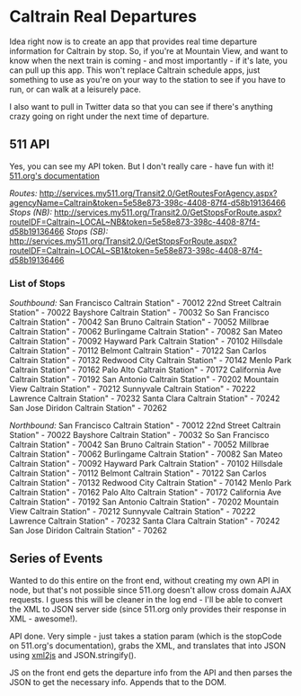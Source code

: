 # Caltrain Real Departures

Idea right now is to create an app that provides real time departure information for Caltrain by stop. So, if you're at Mountain View, and want to know when the next train is coming - and most importantly - if it's late, you can pull up this app. This won't replace Caltrain schedule apps, just something to use as you're on your way to the station to see if you have to run, or can walk at a leisurely pace.

I also want to pull in Twitter data so that you can see if there's anything crazy going on right under the next time of departure.

## 511 API

Yes, you can see my API token. But I don't really care - have fun with it! [511.org's documentation](http://511.org/docs/RTT%20API%20V2.0%20Reference.pdf)

*Routes:* http://services.my511.org/Transit2.0/GetRoutesForAgency.aspx?agencyName=Caltrain&token=5e58e873-398c-4408-87f4-d58b19136466
*Stops (NB):* http://services.my511.org/Transit2.0/GetStopsForRoute.aspx?routeIDF=Caltrain~LOCAL~NB&token=5e58e873-398c-4408-87f4-d58b19136466
*Stops (SB):* http://services.my511.org/Transit2.0/GetStopsForRoute.aspx?routeIDF=Caltrain~LOCAL~SB1&token=5e58e873-398c-4408-87f4-d58b19136466

### List of Stops

*Southbound:*
San Francisco Caltrain Station" - 70012
22nd Street Caltrain Station" - 70022
Bayshore Caltrain Station" - 70032
So San Francisco Caltrain Station" - 70042
San Bruno Caltrain Station" - 70052
Millbrae Caltrain Station" - 70062
Burlingame Caltrain Station" - 70082
San Mateo Caltrain Station" - 70092
Hayward Park Caltrain Station" - 70102
Hillsdale Caltrain Station" - 70112
Belmont Caltrain Station" - 70122
San Carlos Caltrain Station" - 70132
Redwood City Caltrain Station" - 70142
Menlo Park Caltrain Station" - 70162
Palo Alto Caltrain Station" - 70172
California Ave Caltrain Station" - 70192
San Antonio Caltrain Station" - 70202
Mountain View Caltrain Station" - 70212
Sunnyvale Caltrain Station" - 70222
Lawrence Caltrain Station" - 70232
Santa Clara Caltrain Station" - 70242
San Jose Diridon Caltrain Station" - 70262

*Northbound:*
San Francisco Caltrain Station" - 70012
22nd Street Caltrain Station" - 70022
Bayshore Caltrain Station" - 70032
So San Francisco Caltrain Station" - 70042
San Bruno Caltrain Station" - 70052
Millbrae Caltrain Station" - 70062
Burlingame Caltrain Station" - 70082
San Mateo Caltrain Station" - 70092
Hayward Park Caltrain Station" - 70102
Hillsdale Caltrain Station" - 70112
Belmont Caltrain Station" - 70122
San Carlos Caltrain Station" - 70132
Redwood City Caltrain Station" - 70142
Menlo Park Caltrain Station" - 70162
Palo Alto Caltrain Station" - 70172
California Ave Caltrain Station" - 70192
San Antonio Caltrain Station" - 70202
Mountain View Caltrain Station" - 70212
Sunnyvale Caltrain Station" - 70222
Lawrence Caltrain Station" - 70232
Santa Clara Caltrain Station" - 70242
San Jose Diridon Caltrain Station" - 70262


## Series of Events

Wanted to do this entire on the front end, without creating my own API in node, but that's not possible since 511.org doesn't allow cross domain AJAX requests. I guess this will be cleaner in the log end - I'll be able to convert the XML to JSON server side (since 511.org only provides their response in XML - awesome!).

API done. Very simple - just takes a station param (which is the stopCode on 511.org's documentation), grabs the XML, and translates that into JSON using [xml2js](https://github.com/Leonidas-from-XIV/node-xml2js) and JSON.stringify().

JS on the front end gets the departure info from the API and then parses the JSON to get the necessary info. Appends that to the DOM.